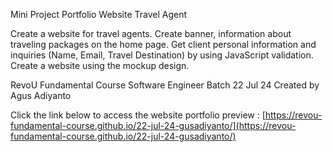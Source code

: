 Mini Project Portfolio Website Travel Agent

Create a website for travel agents. Create banner, information about traveling packages on the home page. Get client personal information and inquiries (Name, Email, Travel Destination) by using JavaScript validation.
Create a website using the mockup design.

RevoU Fundamental Course Software Engineer Batch 22 Jul 24
Created by Agus Adiyanto

Click the link below to access the website portfolio preview : 
[https://revou-fundamental-course.github.io/22-jul-24-gusadiyanto/](https://revou-fundamental-course.github.io/22-jul-24-gusadiyanto/)
